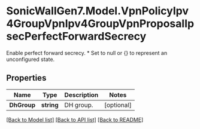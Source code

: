 # SonicWallGen7.Model.VpnPolicyIpv4GroupVpnIpv4GroupVpnProposalIpsecPerfectForwardSecrecy
Enable perfect forward secrecy. * Set to null or {} to represent  an unconfigured state.

## Properties

Name | Type | Description | Notes
------------ | ------------- | ------------- | -------------
**DhGroup** | **string** | DH group. | [optional] 

[[Back to Model list]](../README.md#documentation-for-models) [[Back to API list]](../README.md#documentation-for-api-endpoints) [[Back to README]](../README.md)

